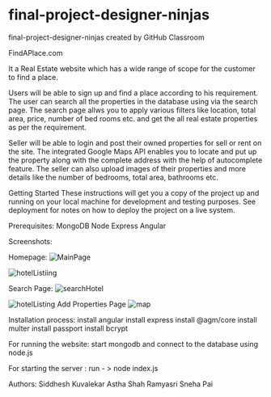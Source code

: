 # final-project-designer-ninjas
final-project-designer-ninjas created by GitHub Classroom


FindAPlace.com

It a Real Estate website which has a wide range of scope for the customer to find a place.

Users will be able to sign up and find a place according to his requirement. The user can search all the properties in the database using via the search page. The search page allws you to apply various filters like location, total area, price, number of bed rooms etc. and get the all real estate properties as per the requirement.

Seller will be able to login and post their owned properties for sell or rent on the site. The integrated Google Maps API enables you to locate and put up the property along with the complete address with the help of autocomplete feature. The seller can also upload images of their properties and more details like the number of bedrooms, total area, bathrooms etc.

Getting Started These instructions will get you a copy of the project up and running on your local machine for development and testing purposes. See deployment for notes on how to deploy the project on a live system.

Prerequisites: MongoDB Node Express Angular

Screenshots:

Homepage:
![MainPage](https://user-images.githubusercontent.com/35386795/59484345-5617e080-8e3f-11e9-86a0-c648a5039662.png)


![hotelListiing](https://user-images.githubusercontent.com/35386795/59484447-d0e0fb80-8e3f-11e9-8d55-9e1589e6478b.png)

Search Page:
![searchHotel](https://user-images.githubusercontent.com/35386795/59484450-d3dbec00-8e3f-11e9-8557-a0e5869084c0.png)


![hotelListing](https://user-images.githubusercontent.com/35386795/59484453-d6d6dc80-8e3f-11e9-90b6-912fd71e183d.png)
Add Properties Page
![map](https://user-images.githubusercontent.com/35386795/59484454-d9393680-8e3f-11e9-9b10-d14c526ac285.png)

Installation process: install angular install express install @agm/core install multer install passport install bcrypt

For running the website: start mongodb and connect to the database using node.js

For starting the server : run - > node index.js

Authors: Siddhesh Kuvalekar Astha Shah Ramyasri Sneha Pai
